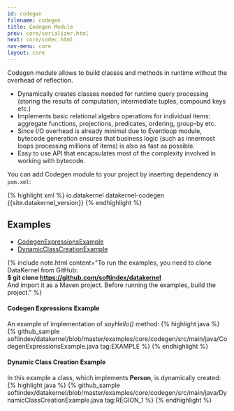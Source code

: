 ```yaml
---
id: codegen
filename: codegen
title: Codegen Module
prev: core/serializer.html
next: core/codec.html
nav-menu: core
layout: core
---
```

Codegen module allows to build classes and methods in runtime without the overhead of reflection.


* Dynamically creates classes needed for runtime query processing (storing the results of computation, intermediate 
tuples, compound keys etc.)
* Implements basic relational algebra operations for individual items: aggregate functions, projections, predicates, 
ordering, group-by etc.
* Since I/O overhead is already minimal due to Eventloop module, bytecode generation ensures 
that business logic (such as innermost loops processing millions of items) is also as fast as possible.
* Easy to use API that encapsulates most of the complexity involved in working with bytecode.

You can add Codegen module to your project by inserting dependency in `pom.xml`: 

{% highlight xml %}
<dependency>
    <groupId>io.datakernel</groupId>
    <artifactId>datakernel-codegen</artifactId>
    <version>{{site.datakernel_version}}</version>
</dependency>
{% endhighlight %}

## Examples 
* [CodegenExpressionsExample](#codegen-expressions-example)
* [DynamicClassCreationExample](#dynamic-class-creation-example)

{% include note.html content="To run the examples, you need to clone DataKernel from GitHub: 
<br> <b>$ git clone https://github.com/softindex/datakernel</b> 
<br> And import it as a Maven project. Before running the examples, build the project." %}

#### **Codegen Expressions Example**
An example of implementation of *sayHello()* method:
{% highlight java %}
{% github_sample softindex/datakernel/blob/master/examples/core/codegen/src/main/java/CodegenExpressionsExample.java tag:EXAMPLE %}
{% endhighlight %}

#### **Dynamic Class Creation Example**
In this example a class, which implements **Person**, is dynamically created: 
{% highlight java %}
{% github_sample softindex/datakernel/blob/master/examples/core/codegen/src/main/java/DynamicClassCreationExample.java tag:REGION_1 %}
{% endhighlight %}
